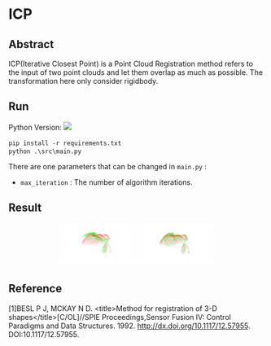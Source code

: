 # ICP

## Abstract

ICP(Iterative Closest Point) is a Point Cloud Registration method refers to the input of two point clouds and let them overlap as much as possible. The transformation here only consider rigidbody.

## Run

Python Version: <img src=https://img.shields.io/badge/3.9.18-8A2BE2 />

```
pip install -r requirements.txt
python .\src\main.py
```

There are one parameters that can be changed in `main.py` :

* `max_iteration` : The number of algorithm iterations.

## Result

<center class="half">
<img src=".\results\1\1_initial.png" width=150/>
<img src=".\results\1\1_iter_9.png" width=150/>
</center>


## Reference

[1]BESL P J, MCKAY N D. &lt;title&gt;Method for registration of 3-D shapes&lt;/title&gt;[C/OL]//SPIE Proceedings,Sensor Fusion IV: Control Paradigms and Data Structures. 1992. http://dx.doi.org/10.1117/12.57955. DOI:10.1117/12.57955.
